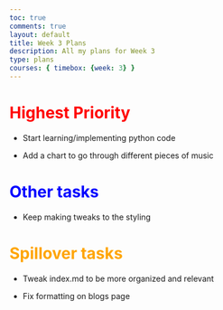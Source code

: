 ```yaml
---
toc: true
comments: true
layout: default
title: Week 3 Plans
description: All my plans for Week 3
type: plans
courses: { timebox: {week: 3} }
---
```


# <span style="color: red;">Highest Priority</span>

- Start learning/implementing python code

- Add a chart to go through different pieces of music

# <span style="color: blue;">Other tasks</span>

- Keep making tweaks to the styling

# <span style="color: orange;">Spillover tasks</span>

- Tweak index.md to be more organized and relevant

- Fix formatting on blogs page